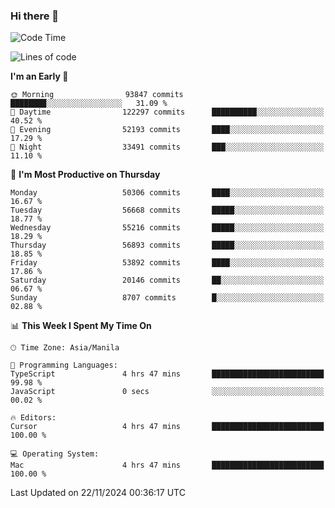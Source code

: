 ### Hi there 👋

<!--START_SECTION:waka-->
![Code Time](http://img.shields.io/badge/Code%20Time-5%2C707%20hrs%201%20min-blue)

![Lines of code](https://img.shields.io/badge/From%20Hello%20World%20I%27ve%20Written-125.9%20million%20lines%20of%20code-blue)

**I'm an Early 🐤** 

```text
🌞 Morning                93847 commits       ████████░░░░░░░░░░░░░░░░░   31.09 % 
🌆 Daytime                122297 commits      ██████████░░░░░░░░░░░░░░░   40.52 % 
🌃 Evening                52193 commits       ████░░░░░░░░░░░░░░░░░░░░░   17.29 % 
🌙 Night                  33491 commits       ███░░░░░░░░░░░░░░░░░░░░░░   11.10 % 
```
📅 **I'm Most Productive on Thursday** 

```text
Monday                   50306 commits       ████░░░░░░░░░░░░░░░░░░░░░   16.67 % 
Tuesday                  56668 commits       █████░░░░░░░░░░░░░░░░░░░░   18.77 % 
Wednesday                55216 commits       █████░░░░░░░░░░░░░░░░░░░░   18.29 % 
Thursday                 56893 commits       █████░░░░░░░░░░░░░░░░░░░░   18.85 % 
Friday                   53892 commits       ████░░░░░░░░░░░░░░░░░░░░░   17.86 % 
Saturday                 20146 commits       ██░░░░░░░░░░░░░░░░░░░░░░░   06.67 % 
Sunday                   8707 commits        █░░░░░░░░░░░░░░░░░░░░░░░░   02.88 % 
```


📊 **This Week I Spent My Time On** 

```text
🕑︎ Time Zone: Asia/Manila

💬 Programming Languages: 
TypeScript               4 hrs 47 mins       █████████████████████████   99.98 % 
JavaScript               0 secs              ░░░░░░░░░░░░░░░░░░░░░░░░░   00.02 % 

🔥 Editors: 
Cursor                   4 hrs 47 mins       █████████████████████████   100.00 % 

💻 Operating System: 
Mac                      4 hrs 47 mins       █████████████████████████   100.00 % 
```


 Last Updated on 22/11/2024 00:36:17 UTC
<!--END_SECTION:waka-->


<!--
**rad182/rad182** is a ✨ _special_ ✨ repository because its `README.md` (this file) appears on your GitHub profile.

Here are some ideas to get you started:

- 🔭 I’m currently working on ...
- 🌱 I’m currently learning ...
- 👯 I’m looking to collaborate on ...
- 🤔 I’m looking for help with ...
- 💬 Ask me about ...
- 📫 How to reach me: ...
- 😄 Pronouns: ...
- ⚡ Fun fact: ...
-->
